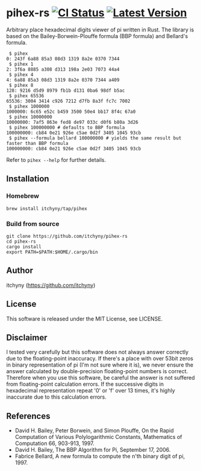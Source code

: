 # pihex-rs [![CI Status](https://github.com/itchyny/pihex-rs/workflows/CI/badge.svg)](https://github.com/itchyny/pihex-rs/actions) [![Latest Version](https://img.shields.io/crates/v/pihex.svg)](https://crates.io/crates/pihex)
Arbitrary place hexadecimal digits viewer of pi written in Rust.
The library is based on the Bailey-Borwein-Plouffe formula (BBP formula) and Bellard's formula.

```
 $ pihex
0: 243f 6a88 85a3 08d3 1319 8a2e 0370 7344
 $ pihex 1
2: 3f6a 8885 a308 d313 198a 2e03 7073 44a4
 $ pihex 4
4: 6a88 85a3 08d3 1319 8a2e 0370 7344 a409
 $ pihex 8
128: 9216 d5d9 8979 fb1b d131 0ba6 98df b5ac
 $ pihex 65536
65536: 3004 3414 c926 7212 d7fb 8a3f fc7c 7002
 $ pihex 1000000
1000000: 6c65 e52c b459 3500 50e4 bb17 8f4c 67a0
 $ pihex 10000000
10000000: 7af5 863e fed8 de97 033c d0f6 b80a 3d26
 $ pihex 100000000 # defaults to BBP formula
100000000: cb84 0e21 926e c5ae 0d2f 3405 1045 93cb
 $ pihex --formula bellard 100000000 # yields the same result but faster than BBP formula
100000000: cb84 0e21 926e c5ae 0d2f 3405 1045 93cb
```
Refer to `pihex --help` for further details.

## Installation
### Homebrew
```shell
brew install itchyny/tap/pihex
```

### Build from source
```shell
git clone https://github.com/itchyny/pihex-rs
cd pihex-rs
cargo install
export PATH=$PATH:$HOME/.cargo/bin
```

## Author
itchyny (https://github.com/itchyny)

## License
This software is released under the MIT License, see LICENSE.

## Disclaimer
I tested very carefully but this software does not always answer correctly due to the floating-point inaccuracy.
If there's a place with over 53bit zeros in binary representation of pi (I'm not sure where it is), we never ensure the answer calculated by double-precision floating-point numbers is correct.
Therefore when you use this software, be careful the answer is not suffered from floating-point calculation errors.
If the successive digits in hexadecimal representation repeat '0' or 'f' over 13 times, it's highly inaccurate due to this calculation errors.

## References
- David H. Bailey, Peter Borwein, and Simon Plouffe, On the Rapid Computation of Various Polylogarithmic Constants, Mathematics of Computation 66, 903-913, 1997.
- David H. Bailey, The BBP Algorithm for Pi, September 17, 2006.
- Fabrice Bellard, A new formula to compute the n'th binary digit of pi, 1997.
